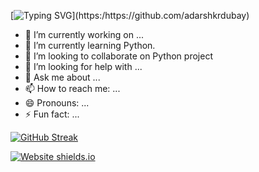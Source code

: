 <!---### Hi there 👋--->

[![Typing SVG](https://readme-typing-svg.herokuapp.com?color=%2300F760&multiline=true&lines=Hello+World+👋.)](https:/https://github.com/adarshkrdubay)






<!--
**adarshkrdubay/adarshkrdubay** is a ✨ _special_ ✨ repository because its `README.md` (this file) appears on your GitHub profile.

Here are some ideas to get you started:-->

- 🔭 I’m currently working on ...
- 🌱 I’m currently learning Python.
- 👯 I’m looking to collaborate on Python project
- 🤔 I’m looking for help with ...
- 💬 Ask me about ...
- 📫 How to reach me: ...
- 😄 Pronouns: ...
- ⚡ Fun fact: ...



[![GitHub Streak](http://github-readme-streak-stats.herokuapp.com?user=adarshkrdubay&theme=dark&date_format=M%20j%5B%2C%20Y%5D)](https://git.io/streak-stats)



[![Website shields.io](https://img.shields.io/website-up-down-green-red/http/shields.io.svg)](http://adarshkrdubay.github.io)
